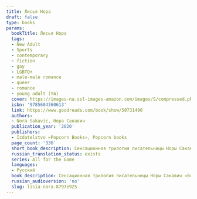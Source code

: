 ```yaml
---
title: Лисья Нора
draft: false
type: books
params:
  bookTitle: Лисья Нора
  tags:
  - New Adult
  - Sports
  - contemporary
  - fiction
  - gay
  - LGBTQ+
  - male-male romance
  - queer
  - romance
  - young adult (YA)
  cover: https://images-na.ssl-images-amazon.com/images/S/compressed.photo.goodreads.com/books/1580491701i/50731490.jpg
  isbn: '9785604360613'
  link: https://www.goodreads.com/book/show/50731490
  authors:
  - Nora Sakavic, Нора Сакавич
  publication_year: '2020'
  publishers:
  - Izdatelstvo «Popcorn Books», Popcorn books
  page_count: '336'
  short_book_description: Сенсационная трилогия писательницы Норы Сакавич «Все ради игры» была впервые опубликована в интернете, однако молниеносно покорила читателей во всем мире. Трилогия повествует о команде «Лисов» —...
  russian_translation_status: exists
  series: All for the Game
  languages:
  - Русский
  book_description: Сенсационная трилогия писательницы Норы Сакавич «Все ради игры» была впервые опубликована в интернете, однако молниеносно покорила читателей во всем мире. Трилогия повествует о команде «Лисов» — игроков экси (вымышленный спорт), которые, будучи отбросами в жизни, пытаются подняться со дна турнирной таблицы и выиграть чемпионат страны. Главный герой, Нил Джостен, пытается скрыться от своего темного прошлого, однако, став частью команды, вынужден сражаться не только с соперниками, но и с новоиспеченными товарищами, каждый из которых хранит свои секреты.
  russian_audioversion: 'no'
  slug: lisia-nora-8797e925
---
```

